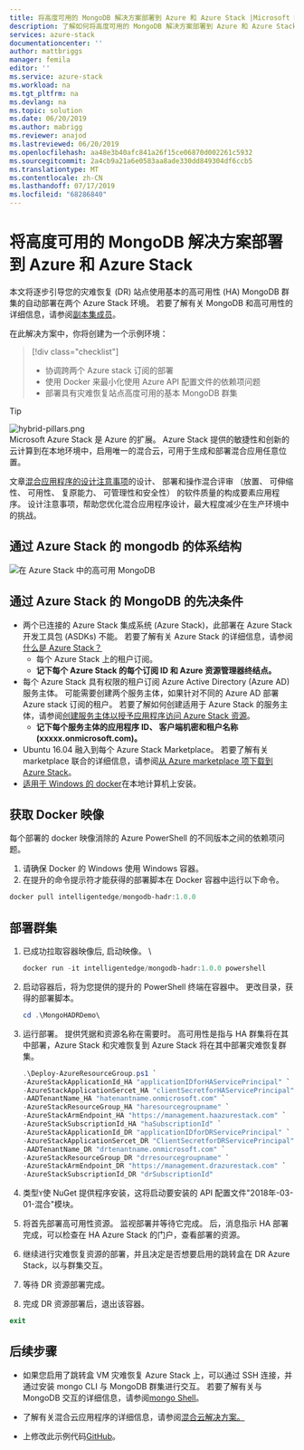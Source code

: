 ```yaml
---
title: 将高度可用的 MongoDB 解决方案部署到 Azure 和 Azure Stack |Microsoft Docs
description: 了解如何将高度可用的 MongoDB 解决方案部署到 Azure 和 Azure Stack
services: azure-stack
documentationcenter: ''
author: mattbriggs
manager: femila
editor: ''
ms.service: azure-stack
ms.workload: na
ms.tgt_pltfrm: na
ms.devlang: na
ms.topic: solution
ms.date: 06/20/2019
ms.author: mabrigg
ms.reviewer: anajod
ms.lastreviewed: 06/20/2019
ms.openlocfilehash: aa48e3b40afc841a26f15ce06870d002261c5932
ms.sourcegitcommit: 2a4cb9a21a6e0583aa8ade330dd849304df6ccb5
ms.translationtype: MT
ms.contentlocale: zh-CN
ms.lasthandoff: 07/17/2019
ms.locfileid: "68286840"
---
```

# <a name="deploy-a-highly-available-mongodb-solution-to-azure-and-azure-stack"></a>将高度可用的 MongoDB 解决方案部署到 Azure 和 Azure Stack

本文将逐步引导您的灾难恢复 (DR) 站点使用基本的高可用性 (HA) MongoDB 群集的自动部署在两个 Azure Stack 环境。 若要了解有关 MongoDB 和高可用性的详细信息，请参阅[副本集成员](https://docs.mongodb.com/manual/core/replica-set-members/)。

在此解决方案中，你将创建为一个示例环境：

> [!div class="checklist"]
> - 协调跨两个 Azure stack 订阅的部署
> - 使用 Docker 来最小化使用 Azure API 配置文件的依赖项问题
> - 部署具有灾难恢复站点高度可用的基本 MongoDB 群集


> [!Tip]  
> ![hybrid-pillars.png](./media/azure-stack-solution-cloud-burst/hybrid-pillars.png)  
> Microsoft Azure Stack 是 Azure 的扩展。 Azure Stack 提供的敏捷性和创新的云计算到在本地环境中，启用唯一的混合云，可用于生成和部署混合应用任意位置。  
> 
> 文章[混合应用程序的设计注意事项](azure-stack-edge-pattern-overview.md)的设计、 部署和操作混合评审 （放置、 可伸缩性、 可用性、 复原能力、 可管理性和安全性） 的软件质量的构成要素应用程序。 设计注意事项，帮助您优化混合应用程序设计，最大程度减少在生产环境中的挑战。



## <a name="architecture-for-mongodb-with-azure-stack"></a>通过 Azure Stack 的 mongodb 的体系结构

![在 Azure Stack 中的高可用 MongoDB](media/azure-stack-solution-mongdb-ha/image1.png)

## <a name="prerequisites-for-mongodb-with-azure-stack"></a>通过 Azure Stack 的 MongoDB 的先决条件

  - 两个已连接的 Azure Stack 集成系统 (Azure Stack)，此部署在 Azure Stack 开发工具包 (ASDKs) 不能。 若要了解有关 Azure Stack 的详细信息，请参阅[什么是 Azure Stack？](https://azure.microsoft.com/overview/azure-stack/)
      - 每个 Azure Stack 上的租户订阅。    
      - **记下每个 Azure Stack 的每个订阅 ID 和 Azure 资源管理器终结点。**
  - 每个 Azure Stack 具有权限的租户订阅 Azure Active Directory (Azure AD) 服务主体。 可能需要创建两个服务主体，如果针对不同的 Azure AD 部署 Azure stack 订阅的租户。 若要了解如何创建适用于 Azure Stack 的服务主体，请参阅[创建服务主体以授予应用程序访问 Azure Stack 资源](https://docs.microsoft.com/azure-stack/user/azure-stack-create-service-principals)。    
      - **记下每个服务主体的应用程序 ID、 客户端机密和租户名称 (xxxxx.onmicrosoft.com)。**
  - Ubuntu 16.04 融入到每个 Azure Stack Marketplace。 若要了解有关 marketplace 联合的详细信息，请参阅[从 Azure marketplace 项下载到 Azure Stack](https://docs.microsoft.com/azure-stack/operator/azure-stack-download-azure-marketplace-item)。
  - [适用于 Windows 的 docker](https://docs.docker.com/docker-for-windows/)在本地计算机上安装。

## <a name="get-the-docker-image"></a>获取 Docker 映像

每个部署的 docker 映像消除的 Azure PowerShell 的不同版本之间的依赖项问题。
1.  请确保 Docker 的 Windows 使用 Windows 容器。
2.  在提升的命令提示符才能获得的部署脚本在 Docker 容器中运行以下命令。
```powershell  
docker pull intelligentedge/mongodb-hadr:1.0.0
```

## <a name="deploy-the-clusters"></a>部署群集

1.  已成功拉取容器映像后, 启动映像。 \

    ```powershell  
    docker run -it intelligentedge/mongodb-hadr:1.0.0 powershell
    ```

2.  启动容器后，将为您提供的提升的 PowerShell 终端在容器中。 更改目录，获得的部署脚本。

    ```powershell  
    cd .\MongoHADRDemo\
    ```

3.  运行部署。 提供凭据和资源名称在需要时。 高可用性是指与 HA 群集将在其中部署，Azure Stack 和灾难恢复到 Azure Stack 将在其中部署灾难恢复群集。

    ```powershell
    .\Deploy-AzureResourceGroup.ps1 `
    -AzureStackApplicationId_HA "applicationIDforHAServicePrincipal" `
    -AzureStackApplicationSercet_HA "clientSecretforHAServicePrincipal" `
    -AADTenantName_HA "hatenantname.onmicrosoft.com" `
    -AzureStackResourceGroup_HA "haresourcegroupname" `
    -AzureStackArmEndpoint_HA "https://management.haazurestack.com" `
    -AzureStackSubscriptionId_HA "haSubscriptionId" `
    -AzureStackApplicationId_DR "applicationIDforDRServicePrincipal" `
    -AzureStackApplicationSercet_DR "ClientSecretforDRServicePrincipal" `
    -AADTenantName_DR "drtenantname.onmicrosoft.com" `
    -AzureStackResourceGroup_DR "drresourcegroupname" `
    -AzureStackArmEndpoint_DR "https://management.drazurestack.com" `
    -AzureStackSubscriptionId_DR "drSubscriptionId"
    ```

4.  类型`Y`使 NuGet 提供程序安装，这将启动要安装的 API 配置文件"2018年-03-01-混合"模块。

5.  将首先部署高可用性资源。 监视部署并等待它完成。 后，消息指示 HA 部署完成，可以检查在 HA Azure Stack 的门户，查看部署的资源。 

6.  继续进行灾难恢复资源的部署，并且决定是否想要启用的跳转盒在 DR Azure Stack，以与群集交互。

7.  等待 DR 资源部署完成。

8.  完成 DR 资源部署后，退出该容器。

  ```powershell
  exit
  ```

## <a name="next-steps"></a>后续步骤

  - 如果您启用了跳转盒 VM 灾难恢复 Azure Stack 上，可以通过 SSH 连接，并通过安装 mongo CLI 与 MongoDB 群集进行交互。 若要了解有关与 MongoDB 交互的详细信息，请参阅[mongo Shell](https://docs.mongodb.com/manual/mongo/)。

  - 了解有关混合云应用程序的详细信息，请参阅[混合云解决方案。](https://aka.ms/azsdevtutorials)

  - 上修改此示例代码[GitHub](https://github.com/Azure-Samples/azure-intelligent-edge-patterns)。